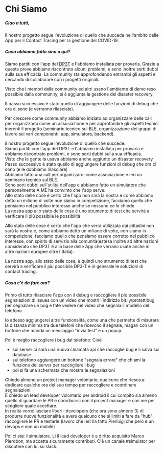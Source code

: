 # Chi Siamo

##### Ciao a tutti, 

Il nostro progetto segue l'evoluzione di quello che succede nell'ambito delle App per il Contact Tracing per la gestione del COVID-19.

##### Cosa abbiamo fatto sino a qui?

Siamo partiti con l'app del [DP3T](https://github.com/DP-3T/documents) e l'abbiamo installata per provarla.  Grazie a queste prove abbiamo riscontrato alcuni problemi, e sono inoltre sorti dubbi sulla sua efficacia. La community sta approfondendo entrambi gli aspetti e cercando di collaborare con i progetti originali.

Visto che i membri della community ed altri usano l'ambiente di demo reso possibile dalla community, si è aggiunta la gestione del disaster recovery.
 
Il passo successivo è stato quello di aggiungere delle funzioni di debug che ora ci sono (e verranno rilasciate).

Per crescere come community abbiamo iniziato ad organizzare delle call per organizzarci come un associazione e per approfondire gli aspetti tecnici inerenti il progetto (seminario tecnico sul BLE, organizzazione dei gruppi di lavoro sui vari componenti: app, simulatore, backend).

il nostro progetto segue l'evoluzione di quello che succede.  
Siamo partiti con l'app del DP3T e l'abbiamo installata per provarla e abbiamo riscontrato problemi, e sono sorti dubbi sulla sua efficacia.  
Visto che la gente la usava abbiamo anche aggiunto un disaster recovery  
Passo successivo è stato quello di aggiungere funzioni di debug che ora ci sono (e le dobbiamo rilasciare)  
Abbiamo fatto una call per organizzarci come associazione e ieri un seminario tecnico sul BLE.  
Sono sorti dubbi sull'utilità dell'app e abbiamo fatto un simulatore che personalmente A ME ha convinto che l'app serve.  
Allo stato delle cose è certo che l'app non sarà la nostra e come abbiamo detto un milione di volte non siamo in competizione, facciamo quello che pensiamo nel pubblico interesse anche se nessuno ce lo chiede.  
La nostra app allo stato delle cose è uno strumento di test che servirà a verificare il più possibile le possibilità  

Allo stato delle cose è certo che l'app che verrà utilizzata dai cittadini non sarà la nostra e, come abbiamo detto un milione di volte, non siamo in competizione, facciamo quello che pensiamo essere corretto nel pubblico interesse, con spirito di servizio alla comunità(estesa inoltre ad altre nazioni considerato che DP3T è alla base delle App che verrano usate anche in altre nazioni europee oltre l'Italia).

La nostra app, allo stato delle cose, è quindi uno strumento di test che servirà a verificare il più possibile DP3-T e in generale le soluzioni di contact tracing.


##### Cosa c'è da fare ora?

Primo di tutto rilasciare l'app con il debug e raccogliere il più possibile segnalazioni di issues con un video che mostri l'indirizzo bit.ly/protettibug per segnalare un bug e fate vedere nel video che segnala il modello del telefono

Io adesso aggiungerei altre funzionalità, come una che permette di misurare la distanza minima tra due telefoni che ricevono il segnale, magari con un bottone che manda un messaggio "invia test" e un popup.

Poi è meglio raccogliere i bug dal telefono: Cioè
- sul server ci sarà una nuova chiamata api che raccoglie bug e li salva sul database
- sul telefono aggiungere un bottone "segnala errore" che chiami la funzione del server per raccogliere i bug
- poi si fa una schermata che mostra le segnalazioni


Chiedo almeno un project manager volontario, qualcuno che riesca a dedicare qualche ora del suo tempo per raccogliere e coordinare segnalazioni  
E chiedo un lead developer volontario per android il cui compito sia almeno quello di guardare le PR e coordinarsi con il project manager e con me per scegliere quale accettare.  
In realtà vorrei lasciare liberi i developers (che ora sono almeno 3) di produrre nuove funzionalità e avere qualcuno che si limiti a fare da "hub" raccogliere le PR e testarle (lavoro che ieri ha fatto Pierluigi che però è un devops e non un mobile)

Poi ci stai il simulatore. Li il lead developer è a diritto acquisito Marco Pierobon, ma accetta sicuramente contributi. C'è un canale #simulator per discutere con lui su slack.  


